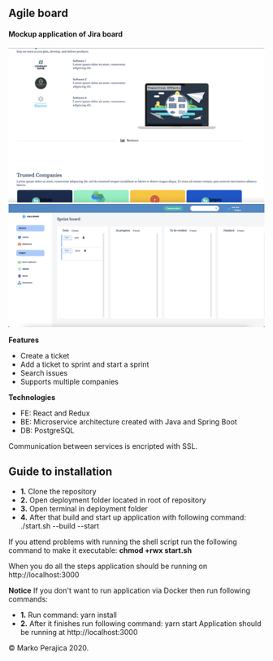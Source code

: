 ## Agile board

#### Mockup application of Jira board

![Agile_board](/assets/cover-image.png)
![Agile_board](/assets/board-image.png)

**Features**

 * Create a ticket
 * Add a ticket to sprint and start a sprint
 * Search issues
 * Supports multiple companies

**Technologies**
 * FE: React and Redux
 * BE: Microservice architecture created with Java and Spring Boot
 * DB: PostgreSQL
 
 Communication between services is encripted with SSL.

## Guide to installation

 * **1.** Clone the repository
 * **2.** Open deployment folder located in root of repository
 * **3.** Open terminal in deployment folder
 * **4.** After that build and start up application with following command: ./start.sh --build --start

 If you attend problems with running the shell script run the following command to make it executable: **chmod +rwx start.sh**


 When you do all the steps application should be running on http://localhost:3000

 **Notice**
 If you don't want to run application via Docker then run following commands:
  * **1.** Run command: yarn install
  * **2.** After it finishes run following command: yarn start 
 Application should be running at http://localhost:3000


© Marko Perajica 2020.
